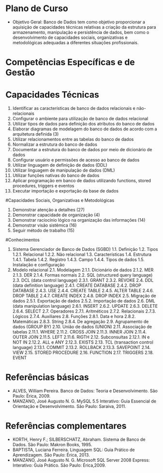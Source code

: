 # Plano de Curso
- Objetivo Geral: Banco de Dados tem como objetivo proporcionar a aquisição de capacidades técnicas relativas a criação da estrutura para armazenamento, manipulação e persistência de dados, bem como o desenvolvimento de capacidades sociais, organizativas e metodológicas adequadas a diferentes situações profissionais.

# Competências Específicas e de Gestão

# Capacidades Técnicas

1. Identificar as características de banco de dados relacionais e não-relacionais
2. Configurar o ambiente para utilização de banco de dados relacional
3. Utilizar tipos de dados para definição dos atributos do banco de dados
4. Elaborar diagramas de modelagem do banco de dados de acordo com a arquitetura definida (3)
5. Utilizar relacionamentos entre as tabelas do banco de dados
6. Normalizar a estrutura do banco de dados
7. Documentar a estrutura do banco de dados por meio de dicionário de dados
8. Configurar usuário e permissões de acesso ao banco de dados
9. Utilizar linguagem de definição de dados (DDL)
10. Utilizar linguagem de manipulação de dados (DML)
11. Utilizar funções nativas do banco de dados
12. Aplicar programação em banco de dados utilizando functions, stored procedures, triggers e eventos
13. Executar importação e exportação da base de dados

#Capacidades Sociais, Organizativas e Metodológicas

1. Demonstrar atenção a detalhes (27)
2. Demonstrar capacidade de organização (4)
3. Demonstrar raciocínio lógico na organização das informações (14)
4. Demonstrar visão sistêmica (16)
5. Seguir método de trabalho (15)

#Conhecimentos

1. Sistema Gerenciador de Banco de Dados (SGBD)
1.1. Definição
1.2. Tipos
1.2.1. Relacional
1.2.2. Não relacional
1.3. Características
1.4. Estrutura
1.4.1. Tabela
1.4.2. Registro
1.4.3. Campo
1.4.4. Tipos de dados
1.5. Instalação e configuração
2. Modelo relacional
2.1. Modelagem
2.1.1. Dicionário de dados
2.1.2. MER
2.1.3. DER
2.1.4. Formas normais
2.2. SQL (structured query language)
2.3. DCL (data control language)
2.3.1. GRANT
2.3.2. REVOKE
2.4. DDL (data definition language)
2.4.1. CREATE DATABASE
2.4.2. DROP DATABASE
2.4.3. USE
2.4.4. CREATE TABLE
2.4.5. ALTER TABLE
2.4.6. DROP TABLE
2.4.7. CREATE INDEX
2.4.8. DROP INDEX
2.5. Migração de dados
2.5.1. Exportação de dados
2.5.2. Importação de dados
2.6. DML (data manipulation language)
2.6.1. INSERT
2.6.2. UPDATE
2.6.3. DELETE
2.6.4. SELECT
2.7. Operadores
2.7.1. Aritméticos
2.7.2. Relacionais
2.7.3. Lógicos
2.7.4. Auxiliares
2.8. Funções
2.8.1. Data e hora
2.8.2. Matemáticas
2.8.3. String
2.8.4. De agregação
2.9. Agrupamento de dados (GROUP BY)
2.10. União de dados (UNION)
2.11. Associação de tabelas
2.11.1. WHERE
2.11.2. CROSS JOIN
2.11.3. INNER JOIN
2.11.4. OUTER JOIN
2.11.5. LEFT
2.11.6. RIGTH
2.12. Subconsultas
2.12.1. IN e NOT IN
2.12.2. ALL e ANY
2.12.3. EXISTS
2.13. TCL (transaction control language)
2.13.1. COMMIT
2.13.2. ROLLBACK
2.13.3. SAVEPOINT
2.14. VIEW
2.15. STORED PROCEDURE
2.16. FUNCTION
2.17. TRIGGERS
2.18. EVENT

# Referências básicas
- ALVES, William Pereira. Banco de Dados: Teoria e Desenvolvimento. São Paulo: Érica, 2009.
- MANZANO, José Augusto N. G. MySQL 5.5 Interativo: Guia Essencial de Orientação e Desenvolvimento. São Paulo: Saraiva, 2011.  
# Referências complementares
- KORTH, Henry F.; SILBERSCHATZ, Abraham. Sistema de Banco de Dados. São Paulo: Makron Books, 1995.
- BAPTISTA, Luciana Ferreira. Linguagem SQL: Guia Prático de Aprendizagem. São Paulo: Érica, 2013.
- MANZANO, José Augusto N. G. Microsoft SQL Server 2008 Express: Interativo: Guia Prático. São Paulo: Érica,2009. 
